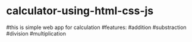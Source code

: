 # calculator-using-html-css-js
#this is simple web app for calculation
#features:
#addition
#substraction
#division
#multiplication
